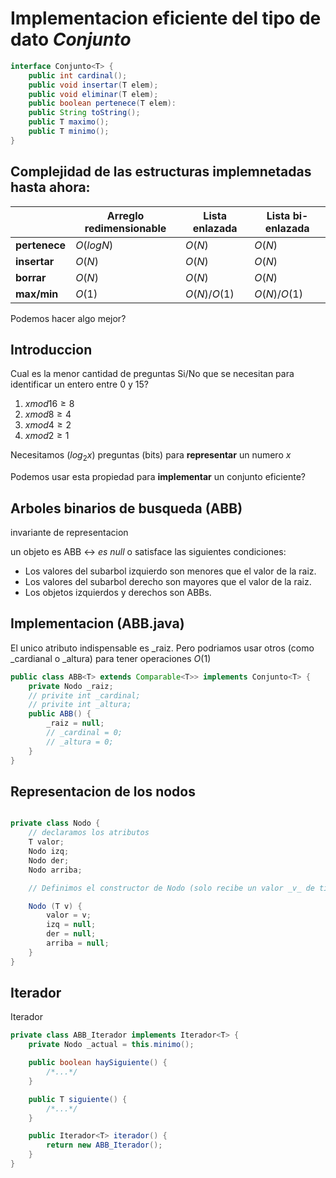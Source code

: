 # Implementacion eficiente del tipo de dato _Conjunto_

```Java
interface Conjunto<T> {
    public int cardinal();
    public void insertar(T elem);
    public void eliminar(T elem);
    public boolean pertenece(T elem):
    public String toString();
    public T maximo();
    public T minimo();
}
```

## Complejidad de las estructuras implemnetadas hasta ahora:

|               | Arreglo redimensionable | Lista enlazada | Lista bi-enlazada |
| ------------- | ----------------------- | -------------- | ----------------- |
| **pertenece** | $O(log N)$              | $O(N)$         | $O(N)$            |
| **insertar**  | $O(N)$                  | $O(N)$         | $O(N)$            |
| **borrar**    | $O(N)$                  | $O(N)$         | $O(N)$            |
| **max/min**   | $O(1)$                  | $O(N)$/$O(1)$  | $O(N)$/$O(1)$     |

Podemos hacer algo mejor?

## Introduccion

Cual es la menor cantidad de preguntas Si/No que se necesitan para identificar un entero entre 0 y 15?

1. $x mod 16 \geq 8$
1. $x mod 8 \geq 4$
1. $x mod 4 \geq 2$
1. $x mod 2 \geq 1$

Necesitamos ($log_2 x$) preguntas (bits) para **representar** un numero $x$

Podemos usar esta propiedad para **implementar** un conjunto eficiente?

## Arboles binarios de busqueda (ABB)

invariante de representacion

un objeto es ABB $\leftrightarrow$ _es null_ o satisface las siguientes condiciones:

- Los valores del subarbol izquierdo son menores que el valor de la raiz.
- Los valores del subarbol derecho son mayores que el valor de la raiz.
- Los objetos izquierdos y derechos son ABBs.

## Implementacion (ABB.java)

El unico atributo indispensable es \_raiz. Pero podriamos usar otros (como \_cardianal o \_altura) para tener operaciones $O(1)$

```java
public class ABB<T> extends Comparable<T>> implements Conjunto<T> {
    private Nodo _raiz;
    // privite int _cardinal;
    // privite int _altura;
    public ABB() {
        _raiz = null;
        // _cardinal = 0;
        // _altura = 0;
    }
}

```

## Representacion de los nodos

```java

private class Nodo {
    // declaramos los atributos
    T valor;
    Nodo izq;
    Nodo der;
    Nodo arriba;

    // Definimos el constructor de Nodo (solo recibe un valor _v_ de tipo T)

    Nodo (T v) {
        valor = v;
        izq = null;
        der = null;
        arriba = null;
    }
}
```

## Iterador

Iterador<T>

```java
private class ABB_Iterador implements Iterador<T> {
    private Nodo _actual = this.minimo();

    public boolean haySiguiente() {
        /*...*/
    }

    public T siguiente() {
        /*...*/
    }

    public Iterador<T> iterador() {
        return new ABB_Iterador();
    }
}
```
